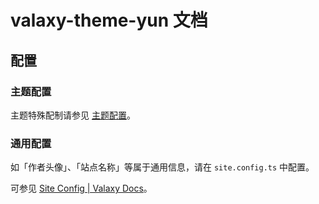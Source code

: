 # valaxy-theme-yun 文档

## 配置

### 主题配置

主题特殊配制请参见 [主题配置](./config.md)。

### 通用配置

如「作者头像」、「站点名称」等属于通用信息，请在 `site.config.ts` 中配置。

可参见 [Site Config | Valaxy Docs](https://valaxy.site/guide/config#site-config)。

